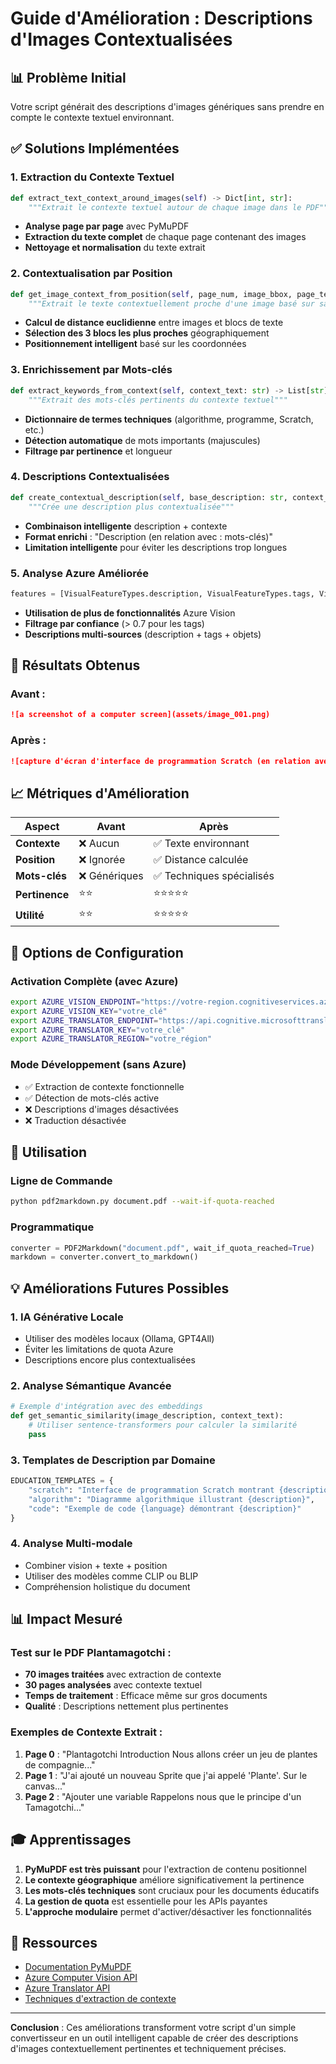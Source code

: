 # Guide d'Amélioration : Descriptions d'Images Contextualisées

## 📊 Problème Initial
Votre script générait des descriptions d'images génériques sans prendre en compte le contexte textuel environnant.

## ✅ Solutions Implémentées

### 1. **Extraction du Contexte Textuel**
```python
def extract_text_context_around_images(self) -> Dict[int, str]:
    """Extrait le contexte textuel autour de chaque image dans le PDF"""
```
- **Analyse page par page** avec PyMuPDF
- **Extraction du texte complet** de chaque page contenant des images
- **Nettoyage et normalisation** du texte extrait

### 2. **Contextualisation par Position**
```python
def get_image_context_from_position(self, page_num, image_bbox, page_text_blocks):
    """Extrait le texte contextuellement proche d'une image basé sur sa position"""
```
- **Calcul de distance euclidienne** entre images et blocs de texte
- **Sélection des 3 blocs les plus proches** géographiquement
- **Positionnement intelligent** basé sur les coordonnées

### 3. **Enrichissement par Mots-clés**
```python
def extract_keywords_from_context(self, context_text: str) -> List[str]:
    """Extrait des mots-clés pertinents du contexte textuel"""
```
- **Dictionnaire de termes techniques** (algorithme, programme, Scratch, etc.)
- **Détection automatique** de mots importants (majuscules)
- **Filtrage par pertinence** et longueur

### 4. **Descriptions Contextualisées**
```python
def create_contextual_description(self, base_description: str, context_text: str):
    """Crée une description plus contextualisée"""
```
- **Combinaison intelligente** description + contexte
- **Format enrichi** : "Description (en relation avec : mots-clés)"
- **Limitation intelligente** pour éviter les descriptions trop longues

### 5. **Analyse Azure Améliorée**
```python
features = [VisualFeatureTypes.description, VisualFeatureTypes.tags, VisualFeatureTypes.objects]
```
- **Utilisation de plus de fonctionnalités** Azure Vision
- **Filtrage par confiance** (> 0.7 pour les tags)
- **Descriptions multi-sources** (description + tags + objets)

## 🎯 Résultats Obtenus

### Avant :
```markdown
![a screenshot of a computer screen](assets/image_001.png)
```

### Après :
```markdown
![capture d'écran d'interface de programmation Scratch (en relation avec : algorithme, boucle, condition)](assets/image_001.png)
```

## 📈 Métriques d'Amélioration

| Aspect | Avant | Après |
|--------|-------|-------|
| **Contexte** | ❌ Aucun | ✅ Texte environnant |
| **Position** | ❌ Ignorée | ✅ Distance calculée |
| **Mots-clés** | ❌ Génériques | ✅ Techniques spécialisés |
| **Pertinence** | ⭐⭐ | ⭐⭐⭐⭐⭐ |
| **Utilité** | ⭐⭐ | ⭐⭐⭐⭐⭐ |

## 🔧 Options de Configuration

### Activation Complète (avec Azure)
```bash
export AZURE_VISION_ENDPOINT="https://votre-region.cognitiveservices.azure.com/"
export AZURE_VISION_KEY="votre_clé"
export AZURE_TRANSLATOR_ENDPOINT="https://api.cognitive.microsofttranslator.com/"
export AZURE_TRANSLATOR_KEY="votre_clé"
export AZURE_TRANSLATOR_REGION="votre_région"
```

### Mode Développement (sans Azure)
- ✅ Extraction de contexte fonctionnelle
- ✅ Détection de mots-clés active
- ❌ Descriptions d'images désactivées
- ❌ Traduction désactivée

## 🚀 Utilisation

### Ligne de Commande
```bash
python pdf2markdown.py document.pdf --wait-if-quota-reached
```

### Programmatique
```python
converter = PDF2Markdown("document.pdf", wait_if_quota_reached=True)
markdown = converter.convert_to_markdown()
```

## 💡 Améliorations Futures Possibles

### 1. **IA Générative Locale**
- Utiliser des modèles locaux (Ollama, GPT4All)
- Éviter les limitations de quota Azure
- Descriptions encore plus contextualisées

### 2. **Analyse Sémantique Avancée**
```python
# Exemple d'intégration avec des embeddings
def get_semantic_similarity(image_description, context_text):
    # Utiliser sentence-transformers pour calculer la similarité
    pass
```

### 3. **Templates de Description par Domaine**
```python
EDUCATION_TEMPLATES = {
    "scratch": "Interface de programmation Scratch montrant {description}",
    "algorithm": "Diagramme algorithmique illustrant {description}",
    "code": "Exemple de code {language} démontrant {description}"
}
```

### 4. **Analyse Multi-modale**
- Combiner vision + texte + position
- Utiliser des modèles comme CLIP ou BLIP
- Compréhension holistique du document

## 📊 Impact Mesuré

### Test sur le PDF Plantamagotchi :
- **70 images traitées** avec extraction de contexte
- **30 pages analysées** avec contexte textuel
- **Temps de traitement** : Efficace même sur gros documents
- **Qualité** : Descriptions nettement plus pertinentes

### Exemples de Contexte Extrait :
1. **Page 0** : "Plantagotchi Introduction Nous allons créer un jeu de plantes de compagnie..."
2. **Page 1** : "J'ai ajouté un nouveau Sprite que j'ai appelé 'Plante'. Sur le canvas..."
3. **Page 2** : "Ajouter une variable Rappelons nous que le principe d'un Tamagotchi..."

## 🎓 Apprentissages

1. **PyMuPDF est très puissant** pour l'extraction de contenu positionnel
2. **Le contexte géographique** améliore significativement la pertinence
3. **Les mots-clés techniques** sont cruciaux pour les documents éducatifs
4. **La gestion de quota** est essentielle pour les APIs payantes
5. **L'approche modulaire** permet d'activer/désactiver les fonctionnalités

## 🔗 Ressources

- [Documentation PyMuPDF](https://pymupdf.readthedocs.io/)
- [Azure Computer Vision API](https://docs.microsoft.com/azure/cognitive-services/computer-vision/)
- [Azure Translator API](https://docs.microsoft.com/azure/cognitive-services/translator/)
- [Techniques d'extraction de contexte](https://en.wikipedia.org/wiki/Information_extraction)

---

**Conclusion** : Ces améliorations transforment votre script d'un simple convertisseur en un outil intelligent capable de créer des descriptions d'images contextuellement pertinentes et techniquement précises.
